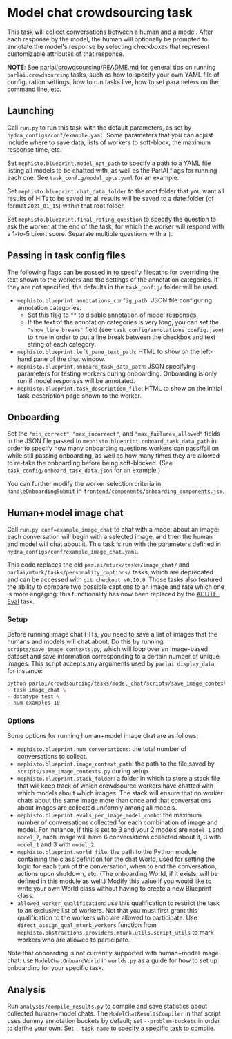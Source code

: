 # Model chat crowdsourcing task

This task will collect conversations between a human and a model. After each response by the model, the human will optionally be prompted to annotate the model's response by selecting checkboxes that represent customizable attributes of that response.

**NOTE**: See [parlai/crowdsourcing/README.md](https://github.com/facebookresearch/ParlAI/blob/main/parlai/crowdsourcing/README.md) for general tips on running `parlai.crowdsourcing` tasks, such as how to specify your own YAML file of configuration settings, how to run tasks live, how to set parameters on the command line, etc.

## Launching

Call `run.py` to run this task with the default parameters, as set by `hydra_configs/conf/example.yaml`. Some parameters that you can adjust include where to save data, lists of workers to soft-block, the maximum response time, etc.

Set `mephisto.blueprint.model_opt_path` to specify a path to a YAML file listing all models to be chatted with, as well as the ParlAI flags for running each one. See `task_config/model_opts.yaml` for an example.

Set `mephisto.blueprint.chat_data_folder` to the root folder that you want all results of HITs to be saved in: all results will be saved to a date folder (of format `2021_01_15`) within that root folder.

Set `mephisto.blueprint.final_rating_question` to specify the question to ask the worker at the end of the task, for which the worker will respond with a 1-to-5 Likert score. Separate multiple questions with a `|`.

## Passing in task config files

The following flags can be passed in to specify filepaths for overriding the text shown to the workers and the settings of the annotation categories. If they are not specified, the defaults in the `task_config/` folder will be used.
- `mephisto.blueprint.annotations_config_path`: JSON file configuring annotation categories.
  - Set this flag to `""` to disable annotation of model responses.
  - If the text of the annotation categories is very long, you can set the `"show_line_breaks"` field (see `task_config/annotations_config.json`) to `true` in order to put a line break between the checkbox and text string of each category.
- `mephisto.blueprint.left_pane_text_path`: HTML to show on the left-hand pane of the chat window.
- `mephisto.blueprint.onboard_task_data_path`: JSON specifying parameters for testing workers during onboarding. Onboarding is only run if model responses will be annotated.
- `mephisto.blueprint.task_description_file`: HTML to show on the initial task-description page shown to the worker.

## Onboarding

Set the `"min_correct"`, `"max_incorrect"`, and `"max_failures_allowed"` fields in the JSON file passed to `mephisto.blueprint.onboard_task_data_path` in order to specify how many onboarding questions workers can pass/fail on while still passing onboarding, as well as how many times they are allowed to re-take the onboarding before being soft-blocked. (See `task_config/onboard_task_data.json` for an example.)

You can further modify the worker selection criteria in `handleOnboardingSubmit` in `frontend/components/onboarding_components.jsx`.

## Human+model image chat

Call `run.py conf=example_image_chat` to chat with a model about an image: each conversation will begin with a selected image, and then the human and model will chat about it. This task is run with the parameters defined in `hydra_configs/conf/example_image_chat.yaml`.

This code replaces the old `parlai/mturk/tasks/image_chat/` and `parlai/mturk/tasks/personality_captions/` tasks, which are deprecated and can be accessed with `git checkout v0.10.0`. Those tasks also featured the ability to compare two possible captions to an image and rate which one is more engaging: this functionality has now been replaced by the [ACUTE-Eval](https://github.com/facebookresearch/ParlAI/tree/main/parlai/crowdsourcing/tasks/acute_eval) task.

### Setup

Before running image chat HITs, you need to save a list of images that the humans and models will chat about. Do this by running `scripts/save_image_contexts.py`, which will loop over an image-based dataset and save information corresponding to a certain number of unique images. This script accepts any arguments used by `parlai display_data`, for instance:
```bash
python parlai/crowdsourcing/tasks/model_chat/scripts/save_image_contexts.py \
--task image_chat \
--datatype test \
--num-examples 10
```

### Options

Some options for running human+model image chat are as follows:
- `mephisto.blueprint.num_conversations`: the total number of conversations to collect.
- `mephisto.blueprint.image_context_path`: the path to the file saved by `scripts/save_image_contexts.py` during setup.
- `mephisto.blueprint.stack_folder`: a folder in which to store a stack file that will keep track of which crowdsource workers have chatted with which models about which images. The stack will ensure that no worker chats about the same image more than once and that conversations about images are collected uniformly among all models.
- `mephisto.blueprint.evals_per_image_model_combo`: the maximum number of conversations collected for each combination of image and model. For instance, if this is set to 3 and your 2 models are `model_1` and `model_2`, each image will have 6 conversations collected about it, 3 with `model_1` and 3 with `model_2`.
- `mephisto.blueprint.world_file`: the path to the Python module containing the class definition for the chat World, used for setting the logic for each turn of the conversation, when to end the conversation, actions upon shutdown, etc. (The onboarding World, if it exists, will be defined in this module as well.) Modify this value if you would like to write your own World class without having to create a new Blueprint class.
- `allowed_worker_qualification`: use this qualification to restrict the task to an exclusive list of workers. Not that you must first grant this qualification to the workers who are allowed to participate.
Use `direct_assign_qual_mturk_workers` function from `mephisto.abstractions.providers.mturk.utils.script_utils` to mark workers who are allowed to participate.

Note that onboarding is not currently supported with human+model image chat: use `ModelChatOnboardWorld` in `worlds.py` as a guide for how to set up onboarding for your specific task.

## Analysis

Run `analysis/compile_results.py` to compile and save statistics about collected human+model chats. The `ModelChatResultsCompiler` in that script uses dummy annotation buckets by default; set `--problem-buckets` in order to define your own. Set `--task-name` to specify a specific task to compile.
